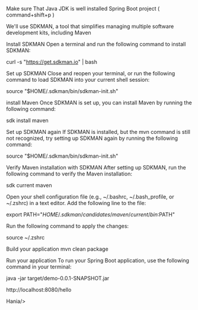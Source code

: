 Make sure That Java JDK is well installed 
Spring Boot project ( command+shift+p )

We'll use SDKMAN, a tool that simplifies managing multiple software development kits, including Maven

Install SDKMAN
Open a terminal and run the following command to install SDKMAN:

curl -s "https://get.sdkman.io" | bash

Set up SDKMAN
Close and reopen your terminal, or run the following command to load SDKMAN into your current shell session:

source "$HOME/.sdkman/bin/sdkman-init.sh"

install Maven
Once SDKMAN is set up, you can install Maven by running the following command:

sdk install maven

Set up SDKMAN again
If SDKMAN is installed, but the mvn command is still not recognized, try setting up SDKMAN again by running the following command:

source "$HOME/.sdkman/bin/sdkman-init.sh"

Verify Maven installation with SDKMAN
After setting up SDKMAN, run the following command to verify the Maven installation:

sdk current maven

Open your shell configuration file (e.g., ~/.bashrc, ~/.bash_profile, or ~/.zshrc) in a text editor.
Add the following line to the file:

export PATH="$HOME/.sdkman/candidates/maven/current/bin:$PATH"

Run the following command to apply the changes:

source ~/.zshrc

Build your application
mvn clean package

Run your application
To run your Spring Boot application, use the following command in your terminal:

java -jar target/demo-0.0.1-SNAPSHOT.jar

http://localhost:8080/hello

Hania/>